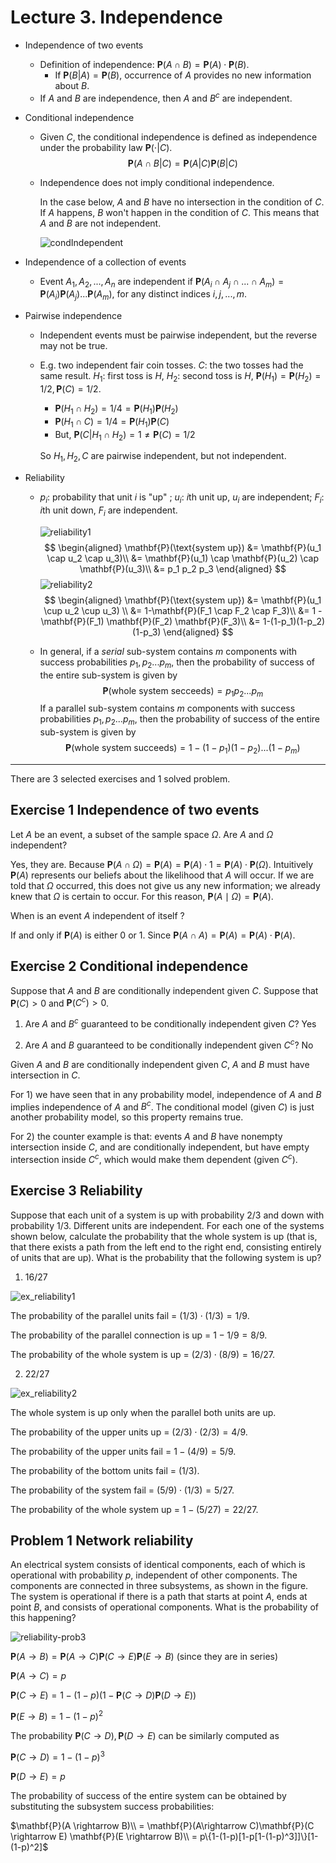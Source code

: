 # Lecture 3. Independence

* Independence of two events 

  * Definition of independence: $\mathbf{P}(A \cap B ) = \mathbf{P}(A) \cdot \mathbf{P}(B)$. 
    * If $\mathbf{P}(B|A) = \mathbf{P}(B)$, occurrence of $A$ provides no new information about $B$.
  * If $A$ and $B$ are independence, then $A$ and $B^c$ are independent.

* Conditional independence

  * Given $C$, the conditional independence is defined as independence under the probability law $\mathbf{P}(\cdot | C)$.
    $$
    \mathbf{P}(A \cap B | C) = \mathbf{P}(A | C) \mathbf{P}(B | C)
    $$

  * Independence does not imply conditional independence.

    In the case below, $A$ and $B$ have no intersection in the condition of $C$. If $A$ happens, $B$ won't happen in the condition of $C$. This means that $A$ and $B$ are not independent.

    ![condIndependent](../assets/images/condIndependent.png)

* Independence of a collection of events

  * Event $A_1, A_2, ..., A_n$ are independent if $\mathbf{P}(A_i \cap A_j \cap ... \cap A_m) = \mathbf{P}(A_i) \mathbf{P}(A_j) ... \mathbf{P}(A_m)$, for any distinct indices $i,j,...,m$.

* Pairwise independence

  * Independent events must be pairwise independent, but the reverse may not be true.

  * E.g. two independent fair coin tosses. $C$: the two tosses had the same result. $H_1$: first toss is $H$, $H_2$: second toss is $H$, $\mathbf{P}(H_1) = \mathbf{P}(H_2) = 1/2, \mathbf{P}(C) = 1/2$. 

    * $\mathbf{P}(H_1 \cap H_2) = 1/4 =  \mathbf{P}(H_1)\mathbf{P}(H_2)$
    * $\mathbf{P}(H_1 \cap C) = 1/4 = \mathbf{P}(H_1)\mathbf{P}(C)$
    * But, $\mathbf{P}(C| H_1 \cap H_2) = 1 \neq \mathbf{P}(C) = 1/2$

    So $H_1, H_2,C$ are pairwise independent, but not independent.

* Reliability

  * $p_i$: probability that unit $i$ is "up" ; $u_i$: $i$th unit up, $u_i$ are independent; $F_i$: $i$th unit down, $F_i$ are independent.

    ![reliability1](../assets/images/reliability1.png)
    $$
    \begin{aligned}
    \mathbf{P}(\text{system up}) &= \mathbf{P}(u_1 \cap u_2 \cap u_3)\\
    &= \mathbf{P}(u_1) \cap \mathbf{P}(u_2) \cap \mathbf{P}(u_3)\\
    &= p_1 p_2 p_3
    \end{aligned}
    $$
    ![reliability2](../assets/images/reliability2.png)
    $$
    \begin{aligned}
    \mathbf{P}(\text{system up}) &= \mathbf{P}(u_1 \cup u_2 \cup u_3) \\
    &= 1-\mathbf{P}(F_1 \cap F_2 \cap F_3)\\
    &= 1 - \mathbf{P}(F_1) \mathbf{P}(F_2) \mathbf{P}(F_3)\\
    &= 1-(1-p_1)(1-p_2)(1-p_3)
    \end{aligned}
    $$
  
  * In general, if a *serial* sub-system contains $m$ components with success probabilities $p_1, p_2...p_m$, then the probability of success of the entire sub-system is given by
    $$
    \mathbf{P}(\text{whole system secceeds}) = p_1p_2...p_m
    $$
    If a parallel sub-system contains $m$ components with success probabilities $p_1, p_2...p_m$, then the probability of success of the entire sub-system is given by
    $$
    \mathbf{P}(\text{whole system succeeds}) = 1 - (1-p_1)(1-p_2)...(1-p_m)
    $$

---

There are 3 selected exercises and 1 solved problem.

## Exercise 1 Independence of two events

Let $A$ be an event, a subset of the sample space $\Omega$. Are $A$ and $\Omega$ independent?

Yes, they are. Because $\mathbf{P}(A\cap \Omega )=\mathbf{P}(A)=\mathbf{P}(A)\cdot 1 =\mathbf{P}(A)\cdot \mathbf{P}(\Omega )$. Intuitively $\mathbf{P}(A)$ represents our beliefs about the likelihood that $A$ will occur. If we are told that $Ω$ occurred, this does not give us any new information; we already knew that $Ω$ is certain to occur. For this reason, $\mathbf{P}(A\mid \Omega )=\mathbf{P}(A)$.

When is an event $A$ independent of itself ?

If and only if $\mathbf{P}(A)$ is either 0 or 1. Since $\mathbf{P}(A\cap A) = \mathbf{P}(A) =\mathbf{P}(A)\cdot \mathbf{P}(A).$

## Exercise 2 Conditional independence

Suppose that $A$ and $B$ are conditionally independent given $C$. Suppose that $\mathbf{P}(C) > 0$ and $\mathbf{P}(C^c) > 0$.

1) Are $A$ and $B^c$ guaranteed to be conditionally independent given $C$? Yes

2) Are $A$ and $B$ guaranteed to be conditionally independent given $C^c$? No

Given $A$ and $B$ are conditionally independent given $C$, $A$ and $B$ must have intersection in $C$.  

For 1) we have seen that in any probability model, independence of $A$ and $B$ implies independence of $A$ and $B^c$. The conditional model (given $C$) is just another probability model, so this property remains true.

For 2) the counter example is that: events $A$ and $B$ have nonempty intersection inside $C$, and are conditionally independent, but have empty intersection inside $C^c$, which would make them dependent (given $C^c$).

## Exercise 3 Reliability

Suppose that each unit of a system is up with probability $2/3$ and down with probability $1/3$. Different units are independent. For each one of the systems shown below, calculate the probability that the whole system is up (that is, that there exists a path from the left end to the right end, consisting entirely of units that are up). What is the probability that the following system is up?

1) $16/27$

![ex_reliability1](../assets/images/ex_reliability1.jpg)

The probability of the parallel units fail = $(1/3) \cdot (1/3) = 1/9$.

The probability of the parallel connection is up = $1 - 1/9 = 8/9$.

The probability of the whole system is up = $(2/3) \cdot (8/9) = 16/27.$ 

2) $22/27$

![ex_reliability2](../assets/images/ex_reliability2.jpg)

The whole system is up only when the parallel both units are up.

The probability of the upper units up = $(2/3) \cdot (2/3) = 4/9$.

The probability of the upper units fail = $1- (4/9) = 5/9$.

The probability of the bottom units fail = $(1/3)$.

The probability of the system fail = $(5/9) \cdot (1/3) = 5/27$.

The probability of the whole system up = $1- (5/27) = 22/27$.

## Problem 1 Network reliability

An electrical system consists of identical components, each of which is operational with probability $p$, independent of other components. The components are connected in three subsystems, as shown in the figure. The system is operational if there is a path that starts at point $A$, ends at point $B$, and consists of operational components. What is the probability of this happening?

![reliability-prob3](../assets/images/reliability-prob3.jpg)

$\mathbf{P}(A \rightarrow B) = \mathbf{P}(A\rightarrow C)\mathbf{P}(C \rightarrow E) \mathbf{P}(E \rightarrow B)$ (since they are in series)

$\mathbf{P}(A \rightarrow C) = p$

$\mathbf{P}(C \rightarrow E) = 1 - (1-p)(1-\mathbf{P}(C \rightarrow D) \mathbf{P}(D \rightarrow E))$

$\mathbf{P}(E \rightarrow B) = 1-(1-p)^2$

The probability $\mathbf{P}(C \rightarrow D), \mathbf{P}(D \rightarrow E)$ can be similarly computed as

$\mathbf{P}(C \rightarrow D) = 1-(1-p)^3$

$\mathbf{P}(D \rightarrow E) = p$

The probability of success of the entire system can be obtained by substituting the subsystem success probabilities:

$\mathbf{P}(A \rightarrow B)\\ = \mathbf{P}(A\rightarrow C)\mathbf{P}(C \rightarrow E) \mathbf{P}(E \rightarrow B)\\ = p\{1-(1-p)[1-p[1-(1-p)^3]]\}[1-(1-p)^2]$

